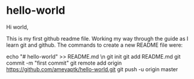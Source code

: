 # hello-world

Hi world,

This is my first github readme file. Working my way through the guide as I learn git and github. The commands to create a new README file were:

echo "# hello-world" >> README.md \n
git init
git add README.md
git commit -m "first commit"
git remote add origin https://github.com/ameyaptk/hello-world.git
git push -u origin master


